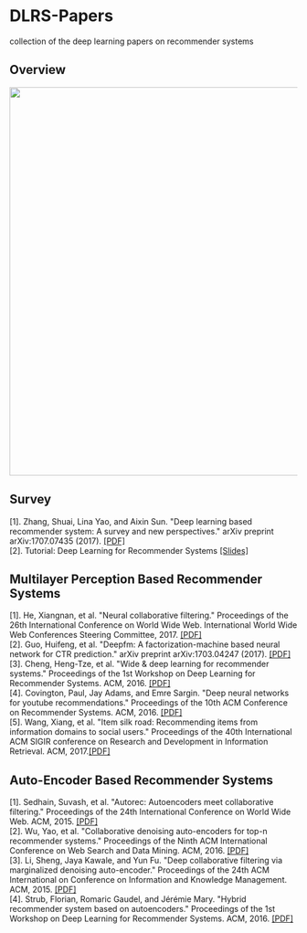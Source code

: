 # DLRS-Papers
collection of the deep learning papers on recommender systems
<h2> Overview </h2>
<div style="text-align:center">  
<img src='http://i1.bvimg.com/631692/5d6242c7bfa9e073.png' weight='800' height='680'>
</div>
<h2> Survey </h2>
<p>
[1]. Zhang, Shuai, Lina Yao, and Aixin Sun. "Deep learning based recommender system: A survey and new perspectives." arXiv preprint arXiv:1707.07435 (2017). <a href="https://arxiv.org/abs/1707.07435">[PDF]</a></br>
[2]. Tutorial: Deep Learning for Recommender Systems <a href="https://www.slideshare.net/kerveros99/deep-learning-for-recommender-systems-recsys2017-tutorial">[Slides]</a></br>
</p>

<h2>Multilayer Perception Based Recommender Systems</h2>
<p>
[1]. He, Xiangnan, et al. "Neural collaborative filtering." Proceedings of the 26th International Conference on World Wide Web. International World Wide Web Conferences Steering Committee, 2017. <a href="https://www.comp.nus.edu.sg/~xiangnan/papers/ncf.pdf">[PDF]</a></br>
[2]. Guo, Huifeng, et al. "Deepfm: A factorization-machine based neural network for CTR prediction." arXiv preprint arXiv:1703.04247 (2017). <a href="https://pdfs.semanticscholar.org/1513/13065d71b49dbf07289c002c887d7b5a0a6b.pdf">[PDF]</a></br>
[3]. Cheng, Heng-Tze, et al. "Wide & deep learning for recommender systems." Proceedings of the 1st Workshop on Deep Learning for Recommender Systems. ACM, 2016.  <a href="https://dl.acm.org/citation.cfm?id=2988454">[PDF]</a></br>
[4]. Covington, Paul, Jay Adams, and Emre Sargin. "Deep neural networks for youtube recommendations." Proceedings of the 10th ACM Conference on Recommender Systems. ACM, 2016. <a href="http://cseweb.ucsd.edu/classes/fa17/cse291-b/reading/p191-covington.pdf">[PDF]</a></br>
[5]. Wang, Xiang, et al. "Item silk road: Recommending items from information domains to social users." Proceedings of the 40th International ACM SIGIR conference on Research and Development in Information Retrieval. ACM, 2017.<a href="http://www.comp.nus.edu.sg/~xiangnan/papers/sigir17-SilkRoad.pdf">[PDF]</a></br>
</p>

<h2>Auto-Encoder Based Recommender Systems</h2>
<p>
[1]. Sedhain, Suvash, et al. "Autorec: Autoencoders meet collaborative filtering." Proceedings of the 24th International Conference on World Wide Web. ACM, 2015. <a href="https://dl.acm.org/citation.cfm?id=2742726">[PDF]</a></br>
[2]. Wu, Yao, et al. "Collaborative denoising auto-encoders for top-n recommender systems." Proceedings of the Ninth ACM International Conference on Web Search and Data Mining. ACM, 2016. <a href="http://yaowu.co/docs/wsdm16cdae.pdf">[PDF]</a></br>
[3]. Li, Sheng, Jaya Kawale, and Yun Fu. "Deep collaborative filtering via marginalized denoising auto-encoder." Proceedings of the 24th ACM International on Conference on Information and Knowledge Management. ACM, 2015. <a href="https://dl.acm.org/citation.cfm?id=2806527">[PDF]</a></br>
[4]. Strub, Florian, Romaric Gaudel, and Jérémie Mary. "Hybrid recommender system based on autoencoders." Proceedings of the 1st Workshop on Deep Learning for Recommender Systems. ACM, 2016.  <a href="https://dl.acm.org/citation.cfm?id=2988456">[PDF]</a></br>
